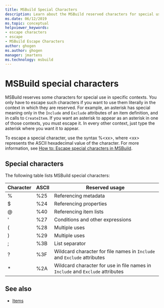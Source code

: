 ```yaml
---
title: MSBuild Special Characters
description: Learn about the MSBuild reserved characters for special use in specific contexts, and when and how to escape these characters.
ms.date: 06/12/2019
ms.topic: conceptual
helpviewer_keywords:
- escape characters
- escape
- MSBuild Escape Characters
author: ghogen
ms.author: ghogen
manager: jmartens
ms.technology: msbuild
---
```

# MSBuild special characters

MSBuild reserves some characters for special use in specific contexts. You only have to escape such characters if you want to use them literally in the context in which they are reserved. For example, an asterisk has special meaning only in the `Include` and `Exclude` attributes of an item definition, and in calls to `CreateItem`. If you want an asterisk to appear as an asterisk in one of those contexts, you must escape it. In every other context, just type the asterisk where you want it to appear.

 To escape a special character, use the syntax %\<xx>, where \<xx> represents the ASCII hexadecimal value of the character. For more information, see [How to: Escape special characters in MSBuild](../msbuild/how-to-escape-special-characters-in-msbuild.md).

## Special characters

 The following table lists MSBuild special characters:

|**Character**|**ASCII**|**Reserved usage**|
|-------------------|---------------|------------------------|
|%|%25|Referencing metadata|
|$|%24|Referencing properties|
|@|%40|Referencing item lists|
|'|%27|Conditions and other expressions|
|(|%28|Multiple uses|
|)|%29|Multiple uses|
|;|%3B|List separator|
|?|%3F|Wildcard character for file names in `Include` and `Exclude` attributes|
|*|%2A|Wildcard character for use in file names in `Include` and `Exclude` attributes|

## See also

- [Items](../msbuild/msbuild-items.md)

